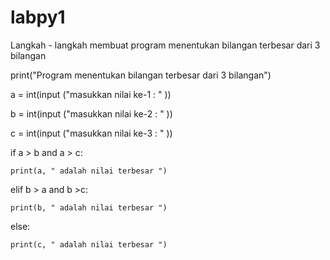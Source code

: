 # labpy1
Langkah - langkah membuat program menentukan bilangan terbesar dari 3 
bilangan

print("Program menentukan bilangan terbesar dari 3 bilangan")

a = int(input ("masukkan nilai ke-1 : " ))

b = int(input ("masukkan nilai ke-2 : " ))

c = int(input ("masukkan nilai ke-3 : " ))


if a > b and a > c:

    print(a, " adalah nilai terbesar ")
    
elif b > a and b >c:

    print(b, " adalah nilai terbesar ")
    
else:

    print(c, " adalah nilai terbesar ")
